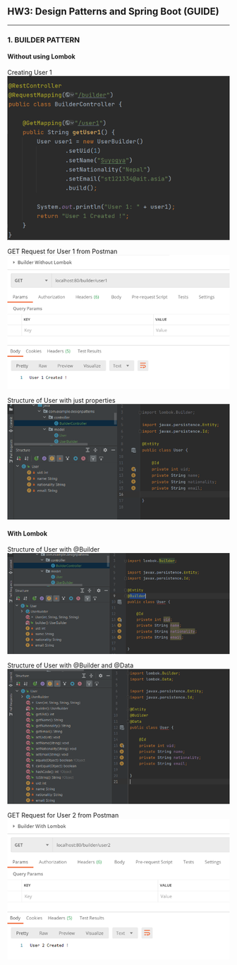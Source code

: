 ## HW3: Design Patterns and Spring Boot (GUIDE)

---

### 1. BUILDER PATTERN
#### Without using Lombok
Creating User 1
![](img/builder/builder_getUser1.png)

GET Request for User 1 from Postman
![](img/builder/builder_getUser1_postman.png)

Structure of User with just properties
![](img/builder/user.png)

#### With Lombok
Structure of User with @Builder
![](img/builder/user_builder.png)

Structure of User with @Builder and @Data
![](img/builder/user_lombok.png)

GET Request for User 2 from Postman
![](img/builder/builder_lombok_getUser2_postman.png)
